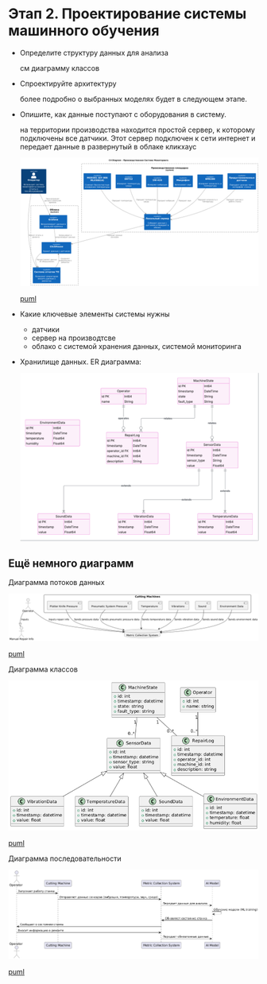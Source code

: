 # Этап 2. Проектирование системы машинного обучения

- Определите структуру данных для анализа

    см диаграмму классов

- Спроектируйте архитектуру

    более подробно о выбранных моделях будет в следующем этапе.

- Опишите, как данные поступают с оборудования в систему.

    на территории производства находится простой сервер, к которому подключены все датчики. Этот сервер подключен к сети интернет и передает данные в развернутый в облаке кликхаус

    ![png диаграммы](diagram/c4.png)

    [puml](diagram/c4.puml)

- Какие ключевые элементы системы нужны
    - датчики
    - сервер на производтсве
    - облако с системой хранения данных, системой мониторинга

- Хранилище данных. ER диаграмма:

    ![ER](diagram/ER.png)


## Ещё немного диаграмм

Диаграмма потоков данных

![png диаграммы](diagram/data_flow.png)

[puml](diagram/data_flow.puml)

Диаграмма классов

![png диаграммы](diagram/classes.png)

[puml](diagram/classes.puml)
 
Диаграмма последовательности

![png диаграммы](diagram/sequence.png)
 
 [puml](diagram/sequence.puml)

